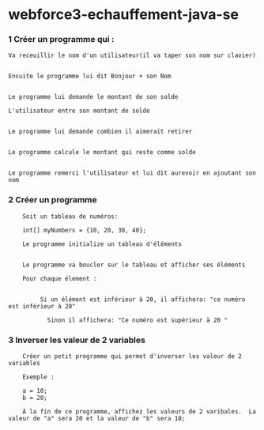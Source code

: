 # webforce3-echauffement-java-se

### 1 Créer un programme qui :

    Va receuillir le nom d'un utilisateur(il va taper son nom sur clavier)
    
    
    Ensuite le programme lui dit Bonjour + son Nom
    
    
    Le programme lui demande le montant de son solde
    
    L'utilisateur entre son montant de solde
    
    
    Le programme lui demande combien il aimerait retirer
    
    
    Le programme calcule le montant qui reste comme solde
    
    
    Le programme remerci l'utilisateur et lui dit aurevoir en ajoutant son nom
    
    
    
   ### 2 Créer un programme
        
        Soit un tableau de numéros:
        
        int[] myNumbers = {10, 20, 30, 40};
   
        Le programme initialize un tableau d'éléments
   
   
        Le programme va boucler sur le tableau et afficher ses éléments
        
        Pour chaque élement :
        
        
             Si un élément est inférieur à 20, il affichera: "ce numéro est inférieur à 20"
        
               Sinon il affichera: "Ce numéro est supérieur à 20 "
   
   
   
   ### 3 Inverser les valeur de 2 variables
   
    
        Créer un petit programme qui permet d'inverser les valeur de 2 variables
        
        Exemple :
        
        a = 10;
        b = 20;
        
        À la fin de ce programme, affichez les valeurs de 2 varibales.  La valeur de "a" sera 20 et la valeur de "b" sera 10; 
    
